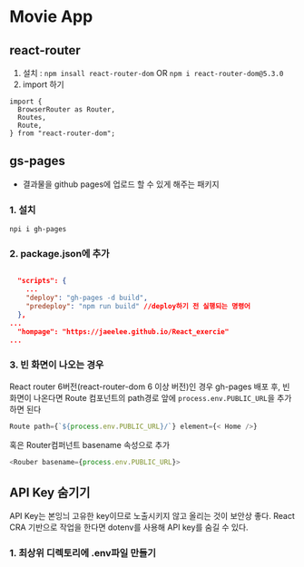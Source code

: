 # Movie App

## react-router
1. 설치 : ```npm insall react-router-dom``` 
OR 
```npm i react-router-dom@5.3.0```
2. import 하기
```
import {
  BrowserRouter as Router,
  Routes,
  Route,
} from "react-router-dom";
```

## gs-pages
- 결과물을 github pages에 업로드 할 수 있게 해주는 패키지
### 1. 설치 
```npi i gh-pages```
### 2. package.json에 추가
```json

  "scripts": {
    ...
    "deploy": "gh-pages -d build",
    "predeploy": "npm run build" //deploy하기 전 실행되는 명령어
  },
...
  "hompage": "https://jaeelee.github.io/React_exercie"
...

```
### 3. 빈 화면이 나오는 경우
 React router 6버전(react-router-dom 6 이상 버전)인 경우 gh-pages 배포 후, 빈화면이 나온다면 Route 컴포넌트의 path경로 앞에 ```process.env.PUBLIC_URL```을 추가하면 된다
```javascript
Route path={`${process.env.PUBLIC_URL}/`} element={< Home />}
```

혹은 Router컴퍼넌트 basename 속성으로 추가
```javascript
<Rouber basename={process.env.PUBLIC_URL}>
```

## API Key 숨기기
API Key는 본잉늬 고유한 key이므로 노출시키지 않고 올리는 것이 보안상 좋다.
React CRA 기반으로 작업을 한다면 dotenv를 사용해 API key를 숨길 수 있다.

### 1. 최상위 디렉토리에 .env파일 만들기
```
```